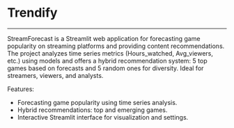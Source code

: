 # Trendify
---
StreamForecast is a Streamlit web application for forecasting game popularity on streaming platforms and providing content recommendations. The project analyzes time series metrics (Hours_watched, Avg_viewers, etc.) using models and offers a hybrid recommendation system: 5 top games based on forecasts and 5 random ones for diversity. Ideal for streamers, viewers, and analysts.

Features:
- Forecasting game popularity using time series analysis.
- Hybrid recommendations: top and emerging games.
- Interactive Streamlit interface for visualization and settings.
